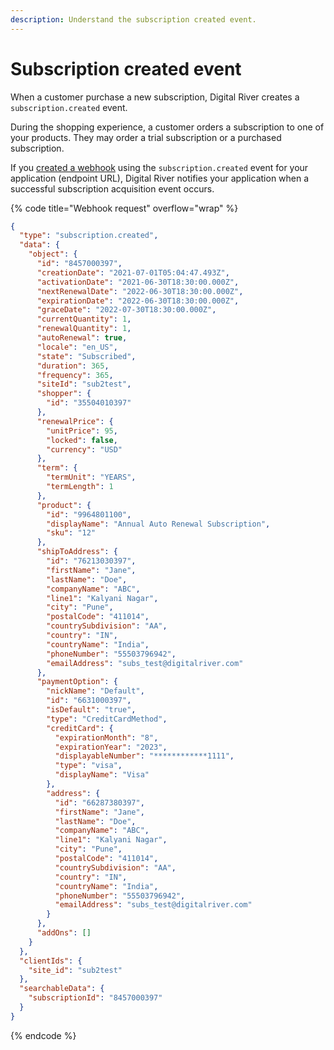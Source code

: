 ```yaml
---
description: Understand the subscription created event.
---
```


# Subscription created event

When a customer purchase a new subscription, Digital River creates a `subscription.created` event.

During the shopping experience, a customer orders a subscription to one of your products. They may order a trial subscription or a purchased subscription.

If you [created a webhook](../../webhooks/creating-a-webhook.md) using the `subscription.created` event for your application (endpoint URL), Digital River notifies your application when a successful subscription acquisition event occurs.

{% code title="Webhook request" overflow="wrap" %}
```json
{
  "type": "subscription.created",
  "data": {
    "object": {
      "id": "8457000397",
      "creationDate": "2021-07-01T05:04:47.493Z",
      "activationDate": "2021-06-30T18:30:00.000Z",
      "nextRenewalDate": "2022-06-30T18:30:00.000Z",
      "expirationDate": "2022-06-30T18:30:00.000Z",
      "graceDate": "2022-07-30T18:30:00.000Z",
      "currentQuantity": 1,
      "renewalQuantity": 1,
      "autoRenewal": true,
      "locale": "en_US",
      "state": "Subscribed",
      "duration": 365,
      "frequency": 365,
      "siteId": "sub2test",
      "shopper": {
        "id": "35504010397"
      },
      "renewalPrice": {
        "unitPrice": 95,
        "locked": false,
        "currency": "USD"
      },
      "term": {
        "termUnit": "YEARS",
        "termLength": 1
      },
      "product": {
        "id": "9964801100",
        "displayName": "Annual Auto Renewal Subscription",
        "sku": "12"
      },
      "shipToAddress": {
        "id": "76213030397",
        "firstName": "Jane",
        "lastName": "Doe",
        "companyName": "ABC",
        "line1": "Kalyani Nagar",
        "city": "Pune",
        "postalCode": "411014",
        "countrySubdivision": "AA",
        "country": "IN",
        "countryName": "India",
        "phoneNumber": "55503796942",
        "emailAddress": "subs_test@digitalriver.com"
      },
      "paymentOption": {
        "nickName": "Default",
        "id": "6631000397",
        "isDefault": "true",
        "type": "CreditCardMethod",
        "creditCard": {
          "expirationMonth": "8",
          "expirationYear": "2023",
          "displayableNumber": "************1111",
          "type": "visa",
          "displayName": "Visa"
        },
        "address": {
          "id": "66287380397",
          "firstName": "Jane",
          "lastName": "Doe",
          "companyName": "ABC",
          "line1": "Kalyani Nagar",
          "city": "Pune",
          "postalCode": "411014",
          "countrySubdivision": "AA",
          "country": "IN",
          "countryName": "India",
          "phoneNumber": "55503796942",
          "emailAddress": "subs_test@digitalriver.com"
        }
      },
      "addOns": []
    }
  },
  "clientIds": {
    "site_id": "sub2test"
  },
  "searchableData": {
    "subscriptionId": "8457000397"
  }
}
```
{% endcode %}
